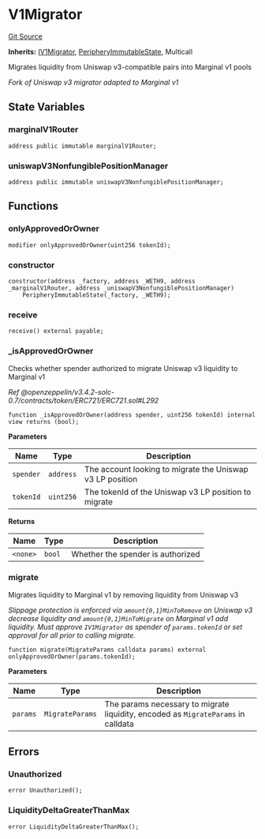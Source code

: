 # V1Migrator
[Git Source](https://github.com/MarginalProtocol/v1-periphery/blob/d846d56fa6d1e439306e60a85e98fc298babb2f7/contracts/V1Migrator.sol)

**Inherits:**
[IV1Migrator](/contracts/interfaces/IV1Migrator.sol/interface.IV1Migrator.md), [PeripheryImmutableState](/contracts/base/PeripheryImmutableState.sol/abstract.PeripheryImmutableState.md), Multicall

Migrates liquidity from Uniswap v3-compatible pairs into Marginal v1 pools

*Fork of Uniswap v3 migrator adapted to Marginal v1*


## State Variables
### marginalV1Router

```solidity
address public immutable marginalV1Router;
```


### uniswapV3NonfungiblePositionManager

```solidity
address public immutable uniswapV3NonfungiblePositionManager;
```


## Functions
### onlyApprovedOrOwner


```solidity
modifier onlyApprovedOrOwner(uint256 tokenId);
```

### constructor


```solidity
constructor(address _factory, address _WETH9, address _marginalV1Router, address _uniswapV3NonfungiblePositionManager)
    PeripheryImmutableState(_factory, _WETH9);
```

### receive


```solidity
receive() external payable;
```

### _isApprovedOrOwner

Checks whether spender authorized to migrate Uniswap v3 liquidity to Marginal v1

*Ref @openzeppelin/v3.4.2-solc-0.7/contracts/token/ERC721/ERC721.sol#L292*


```solidity
function _isApprovedOrOwner(address spender, uint256 tokenId) internal view returns (bool);
```
**Parameters**

|Name|Type|Description|
|----|----|-----------|
|`spender`|`address`|The account looking to migrate the Uniswap v3 LP position|
|`tokenId`|`uint256`|The tokenId of the Uniswap v3 LP position to migrate|

**Returns**

|Name|Type|Description|
|----|----|-----------|
|`<none>`|`bool`|Whether the spender is authorized|


### migrate

Migrates liquidity to Marginal v1 by removing liquidity from Uniswap v3

*Slippage protection is enforced via `amount{0,1}MinToRemove` on Uniswap v3 decrease liquidity
and `amount{0,1}MinToMigrate` on Marginal v1 add liquidity.
Must approve `IV1Migrator` as spender of `params.tokenId` or set approval for all prior to calling migrate.*


```solidity
function migrate(MigrateParams calldata params) external onlyApprovedOrOwner(params.tokenId);
```
**Parameters**

|Name|Type|Description|
|----|----|-----------|
|`params`|`MigrateParams`|The params necessary to migrate liquidity, encoded as `MigrateParams` in calldata|


## Errors
### Unauthorized

```solidity
error Unauthorized();
```

### LiquidityDeltaGreaterThanMax

```solidity
error LiquidityDeltaGreaterThanMax();
```

